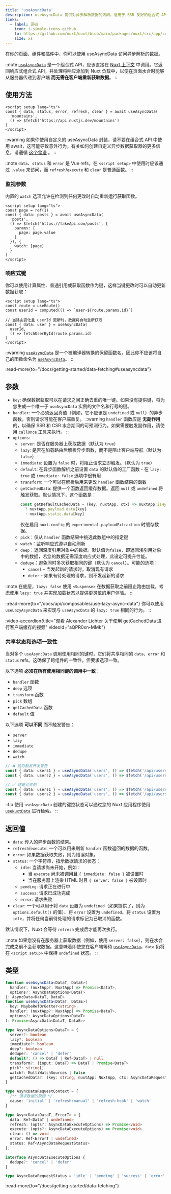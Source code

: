 ```yaml
---
title: 'useAsyncData'
description: useAsyncData 提供对异步解析数据的访问，适用于 SSR 友好的组合式 API。
links:
  - label: 源码
    icon: i-simple-icons-github
    to: https://github.com/nuxt/nuxt/blob/main/packages/nuxt/src/app/composables/asyncData.ts
    size: xs
---
```


在你的页面、组件和插件中，你可以使用 useAsyncData 访问异步解析的数据。

::note
[`useAsyncData`](/docs/api/composables/use-async-data) 是一个组合式 API，应该直接在 [Nuxt 上下文](/docs/guide/going-further/nuxt-app#the-nuxt-context) 中调用。它返回响应式组合式 API，并处理将响应添加到 Nuxt 负载中，以便在页面水合时能够从服务器传递到客户端 **而无需在客户端重新获取数据**。
::

## 使用方法

```vue [pages/index.vue]
<script setup lang="ts">
const { data, status, error, refresh, clear } = await useAsyncData(
  'mountains',
  () => $fetch('https://api.nuxtjs.dev/mountains')
)
</script>
```

::warning
如果你使用自定义的 useAsyncData 封装，请不要在组合式 API 中使用 await，这可能导致意外行为。有关如何创建自定义异步数据获取器的更多信息，请遵循 [这个食谱](/docs/guide/recipes/custom-usefetch#custom-usefetch) 。
::

::note
`data`、`status` 和 `error` 是 Vue refs，在 `<script setup>` 中使用时应该通过 `.value` 来访问，而 `refresh`/`execute` 和 `clear` 是普通函数。
::

### 监视参数

内置的 `watch` 选项允许在检测到任何更改时自动重新运行获取函数。

```vue [pages/index.vue]
<script setup lang="ts">
const page = ref(1)
const { data: posts } = await useAsyncData(
  'posts',
  () => $fetch('https://fakeApi.com/posts', {
    params: {
      page: page.value
    }
  }), {
    watch: [page]
  }
)
</script>
```

### 响应式键

你可以使用计算属性、普通引用或获取函数作为键，这样当键更改时可以自动更新数据获取：

```vue [pages/[id\\].vue]
<script setup lang="ts">
const route = useRoute()
const userId = computed(() => `user-${route.params.id}`)

// 当路由变化且 userId 更新时，数据将自动重新获取
const { data: user } = useAsyncData(
  userId,
  () => fetchUserById(route.params.id)
)
</script>
```

::warning
[`useAsyncData`](/docs/api/composables/use-async-data) 是一个被编译器转换的保留函数名，因此你不应该将自己的函数命名为 [`useAsyncData`](/docs/api/composables/use-async-data)。
::

:read-more{to="/docs/getting-started/data-fetching#useasyncdata"}

## 参数

- `key`: 确保数据获取可以在请求之间正确去重的唯一键。如果没有提供键，将为您生成一个唯一于 `useAsyncData` 实例的文件名和行号的键。
- `handler`: 一个必须返回真值（例如，它不应该是 `undefined` 或 `null`）的异步函数，否则请求可能在客户端重复。
::warning
`handler` 函数应是 **无副作用** 的，以确保 SSR 和 CSR 水合期间的可预测行为。如果需要触发副作用，请使用 [`callOnce`](/docs/api/utils/call-once) 工具来执行。
::
- `options`:
  - `server`: 是否在服务器上获取数据（默认为 `true`）
  - `lazy`: 是否在加载路由后解析异步函数，而不是阻止客户端导航（默认为 `false`）
  - `immediate`: 设置为 `false` 时，将阻止请求立即触发。（默认为 `true`）
  - `default`: 在异步函数解析之前设置 `data` 的默认值的工厂函数 - 在 `lazy: true` 或 `immediate: false` 选项中很有用
  - `transform`: 一个可以在解析后用来更改 `handler` 函数结果的函数
  - `getCachedData`: 提供一个函数返回缓存数据。返回 `null` 或 `undefined` 将触发获取。默认情况下，这个函数是：
    ```ts
    const getDefaultCachedData = (key, nuxtApp, ctx) => nuxtApp.isHydrating 
      ? nuxtApp.payload.data[key] 
      : nuxtApp.static.data[key]
    ```
    仅在启用 `nuxt.config` 的 `experimental.payloadExtraction` 时缓存数据。
  - `pick`：仅从 `handler` 函数结果中挑选此数组中的指定键
  - `watch`：监听响应式源以自动刷新
  - `deep`：返回深度引用对象中的数据。默认值为`false`，即返回浅引用对象中的数据，若您的数据无需深度响应式处理，此设定可提升性能。
  - `dedupe`：避免同时多次获取相同的键（默认为 `cancel`）。可能的选项：
    - `cancel` - 当发起新的请求时，取消现有请求
    - `defer` - 如果有待处理的请求，则不发起新的请求

::note
在底层，`lazy: false` 使用 `<Suspense>` 在数据获取之前阻止路由加载。考虑使用 `lazy: true` 并实现加载状态以提供更灵敏的用户体验。
::

::read-more{to="/docs/api/composables/use-lazy-async-data"}
你可以使用 `useLazyAsyncData` 来实现与 `useAsyncData` 的 `lazy: true` 相同的行为。
::

:video-accordion{title="观看 Alexander Lichter 关于使用 getCachedData 进行客户端缓存的视频" videoId="aQPR0xn-MMk"}

### 共享状态和选项一致性

当对多个 `useAsyncData` 调用使用相同的键时，它们将共享相同的 `data`、`error` 和 `status` refs。这确保了跨组件的一致性，但要求选项一致。

以下选项 **必须在所有使用相同键的调用中一致**：
- `handler` 函数
- `deep` 选项
- `transform` 函数
- `pick` 数组
- `getCachedData` 函数
- `default` 值

以下选项 **可以不同** 而不触发警告：
- `server`
- `lazy`
- `immediate`
- `dedupe`
- `watch`

```ts
// ❌ 这将触发开发警告
const { data: users1 } = useAsyncData('users', () => $fetch('/api/users'), { deep: false })
const { data: users2 } = useAsyncData('users', () => $fetch('/api/users'), { deep: true })

// ✅ 这是允许的
const { data: users1 } = useAsyncData('users', () => $fetch('/api/users'), { immediate: true })
const { data: users2 } = useAsyncData('users', () => $fetch('/api/users'), { immediate: false })
```

::tip
使用 `useAsyncData` 创建的键控状态可以通过您的 Nuxt 应用程序使用 [`useNuxtData`](/docs/api/composables/use-nuxt-data) 进行检索。
::

## 返回值

- `data`: 传入的异步函数的结果。
- `refresh`/`execute`: 一个可以用来刷新 `handler` 函数返回的数据的函数。
- `error`: 如果数据获取失败，则为错误对象。
- `status`: 一个字符串，指示数据请求的状态：
  - `idle`: 当请求尚未开始，例如：
    - 当 `execute` 尚未被调用且 `{ immediate: false }` 被设置时
    - 当在服务器上渲染 HTML 时且 `{ server: false }` 被设置时
  - `pending`: 请求正在进行中
  - `success`: 请求已成功完成
  - `error`: 请求失败
- `clear`: 一个可以用于将 `data` 设置为 `undefined`（如果提供了，则为 `options.default()` 的值）、将 `error` 设置为 `undefined`、将 `status` 设置为 `idle`，并将任何当前待处理的请求标记为已取消的函数。

默认情况下，Nuxt 会等待 `refresh` 完成后才能再次执行。

::note
如果您没有在服务器上获取数据（例如，使用 `server: false`），则在水合完成之前不会获取数据。这意味着即使您在客户端等待 [`useAsyncData`](/docs/api/composables/use-async-data)，`data` 仍将在 `<script setup>` 中保持 `undefined` 状态。
::

## 类型

```ts [Signature]
function useAsyncData<DataT, DataE>(
  handler: (nuxtApp?: NuxtApp) => Promise<DataT>,
  options?: AsyncDataOptions<DataT>
): AsyncData<DataT, DataE>
function useAsyncData<DataT, DataE>(
  key: MaybeRefOrGetter<string>,
  handler: (nuxtApp?: NuxtApp) => Promise<DataT>,
  options?: AsyncDataOptions<DataT>
): Promise<AsyncData<DataT, DataE>>

type AsyncDataOptions<DataT> = {
  server?: boolean
  lazy?: boolean
  immediate?: boolean
  deep?: boolean
  dedupe?: 'cancel' | 'defer'
  default?: () => DataT | Ref<DataT> | null
  transform?: (input: DataT) => DataT | Promise<DataT>
  pick?: string[]
  watch?: MultiWatchSources | false
  getCachedData?: (key: string, nuxtApp: NuxtApp, ctx: AsyncDataRequestContext) => DataT | undefined
}

type AsyncDataRequestContext = {
  /** 请求数据的原因 */
  cause: 'initial' | 'refresh:manual' | 'refresh:hook' | 'watch'
}

type AsyncData<DataT, ErrorT> = {
  data: Ref<DataT | undefined>
  refresh: (opts?: AsyncDataExecuteOptions) => Promise<void>
  execute: (opts?: AsyncDataExecuteOptions) => Promise<void>
  clear: () => void
  error: Ref<ErrorT | undefined>
  status: Ref<AsyncDataRequestStatus>
};

interface AsyncDataExecuteOptions {
  dedupe?: 'cancel' | 'defer'
}

type AsyncDataRequestStatus = 'idle' | 'pending' | 'success' | 'error'
```

:read-more{to="/docs/getting-started/data-fetching"}

